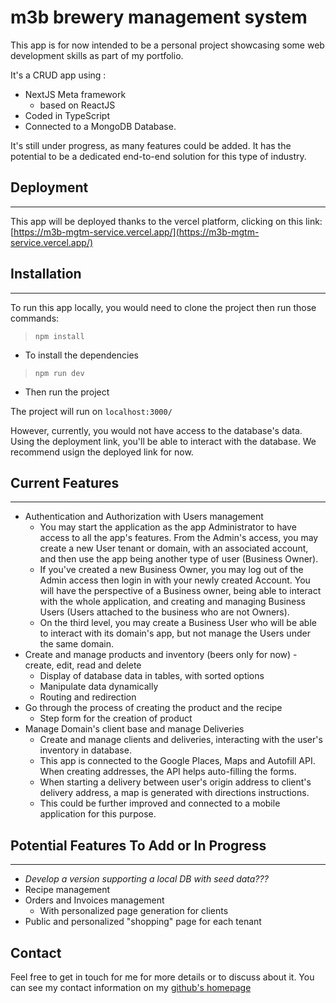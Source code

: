 # m3b brewery management system
This app is for now intended to be a personal project showcasing some web development skills as part of my portfolio.

It's a CRUD app using :
 - NextJS Meta framework
    - based on ReactJS 
- Coded in TypeScript
- Connected to a MongoDB Database. 

It's still under progress, as many features could be added.
It has the potential to be a dedicated end-to-end solution for this type of industry.

## Deployment
---
This app will be deployed thanks to the vercel platform, clicking on this link: 
[https://m3b-mgtm-service.vercel.app/](https://m3b-mgtm-service.vercel.app/)

## Installation
---
To run this app locally, you would need to clone the project then run those commands:

> `npm install`
-  To install the dependencies 


> `npm run dev`
- Then run the project


The project will run on `localhost:3000/`

However, currently, you would not have access to the database's data. Using the deployment link, you'll be able to interact with the database. We recommend usign the deployed link for now.

## Current Features
---
- Authentication and Authorization with Users management
    - You may start the application as the app Administrator to have access to all the app's features. From the Admin's access, you may create a new User tenant or domain, with an associated account, and then use the app being another type of user (Business Owner).
    - If you've created a new Business Owner, you may log out of the Admin access then login in with your newly created Account. You will have the perspective of a Business owner, being able to interact with the whole application, and creating and managing Business Users (Users attached to the business who are not Owners).
    - On the third level, you may create a Business User who will be able to interact with its domain's app, but not manage the Users under the same domain.
- Create and manage products and inventory (beers only for now) - create, edit, read and delete
    - Display of database data in tables, with sorted options
    - Manipulate data dynamically
    - Routing and redirection
- Go through the process of creating the product and the recipe
    - Step form for the creation of product
- Manage Domain's client base and manage Deliveries
    - Create and manage clients and deliveries, interacting with the user's inventory in database.
    - This app is connected to the Google Places, Maps and Autofill API. When creating addresses, the API helps auto-filling the forms. 
    - When starting a delivery between user's origin address to client's delivery address, a map is generated with directions instructions.
    - This could be further improved and connected to a mobile application for this purpose.

## Potential Features To Add or In Progress
---
- *Develop a version supporting a local DB with seed data???*
- Recipe management
- Orders and Invoices management
    - With personalized page generation for clients
- Public and personalized "shopping" page for each tenant

## Contact
Feel free to get in touch for me for more details or to discuss about it. You can see my contact information on my [github's homepage](https://github.com/m3c-ode)

